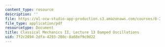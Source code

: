 ```yaml
---
content_type: resource
description: ''
file: https://ol-ocw-studio-app-production.s3.amazonaws.com/courses/8-223-classical-mechanics-ii-january-iap-2017/7f2c28942dfa4293280c8a68ef9c9d22_MIT8_223IAP17_Lec13.pdf
file_type: application/pdf
resourcetype: Document
title: Classical Mechanics II, Lecture 13 Damped Oscillations
uid: 7f2c2894-2dfa-4293-280c-8a68ef9c9d22
---
```

